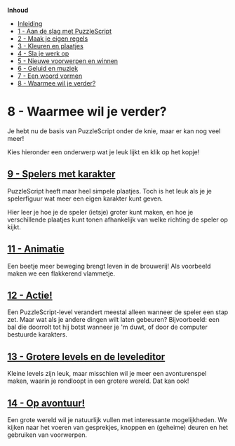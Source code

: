 **Inhoud**

- [Inleiding](index.md)
- [1 - Aan de slag met PuzzleScript](1-aan-de-slag-met-puzzlescript.md)
- [2 - Maak je eigen regels](2-maak-je-eigen-regels.md)
- [3 - Kleuren en plaatjes](3-kleuren-en-plaatjes.md)
- [4 - Sla je werk op](4-sla-je-werk-op.md)
- [5 - Nieuwe voorwerpen en winnen](5-nieuwe-voorwerpen-en-winnen.md)
- [6 - Geluid en muziek](6-geluid.md)
- [7 - Een woord vormen](7-een-woord-vormen.md)
- [8 - Waarmee wil je verder?](8-waarmee-verder.md)

# 8 - Waarmee wil je verder?

Je hebt nu de basis van PuzzleScript onder de knie, maar er kan nog veel meer!

Kies hieronder een onderwerp wat je leuk lijkt en klik op het kopje!

## [9 - Spelers met karakter](9-figuurtjes-kleuren.md)

PuzzleScript heeft maar heel simpele plaatjes. Toch is het leuk als je je spelerfiguur wat meer een eigen karakter kunt geven.

Hier leer je hoe je de speler (ietsje) groter kunt maken, en hoe je verschillende plaatjes kunt tonen afhankelijk van welke richting de speler op kijkt.

## [11 - Animatie](11-animatie.md)

Een beetje meer beweging brengt leven in de brouwerij! Als voorbeeld maken we een flakkerend vlammetje.

## [12 - Actie!](12-actie.md)

Een PuzzleScript-level verandert meestal alleen wanneer de speler een stap zet. Maar wat als je andere dingen wilt laten gebeuren? Bijvoorbeeld: een bal die doorrolt tot hij botst wanneer je 'm duwt, of door de computer bestuurde karakters.

## [13 - Grotere levels en de leveleditor](13-wijde-wereld.md)

Kleine levels zijn leuk, maar misschien wil je meer een avonturenspel maken, waarin je rondloopt in een grotere wereld. Dat kan ook!

## [14 - Op avontuur!](14-op-avontuur.md)

Een grote wereld wil je natuurlijk vullen met interessante mogelijkheden. We kijken naar het voeren van gesprekjes, knoppen en (geheime) deuren en het gebruiken van voorwerpen.



<!---

## [14 - Moeilijk: explosies](14-explosies.md)

Het is in PuzzleScript niet zo makkelijk om regels te maken die effect hebben op alle vakjes rondom een element, maar het kan wel.

## [15 - Moeilijk: grotere elementen](15-grotere-elementen.md)

Een schuifpuzzel maken met grote elementen die uit een aantal vakjes bestaan? Dat is niet zo eenvoudig, maar met deze trucs lukt het.

## [16 - Moeilijk: interdimensionele poorten](15-portals.md)

Misschien ken je het spel Portal, waarbij je twee "poorten" kunt maken die direct met elkaar in verbinding staan. Kan dit in PuzzleScript? Het is lastig, maar we kunnen een heel eind komen!

## [17 - Nog meer!?](17-nog-meer.md)

Nog een aantal voorbeeldjes en links naar andere interessante PuzzleScript pagina's.

-->